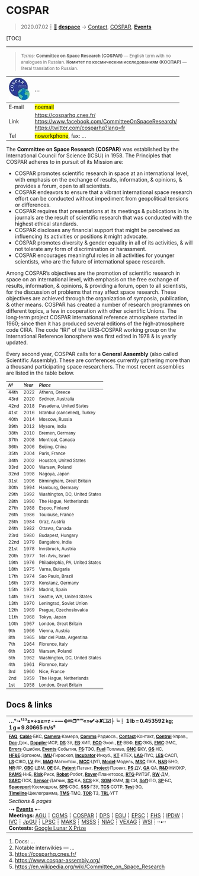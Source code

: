 # COSPAR
> 2020.07.02 ┊ **[🚀](../index/index.md) [despace](index.md)** → [Contact](contact.md), [COSPAR](cospar.md), **[Events](event.md)**

[TOC]

---
> <small>*Terms:* **Committee on Space Research (COSPAR)** — English term with no analogues in Russian. **Комитет по космическим исследованиям (КОСПАР)** — literal translation to Russian.</small>

|[![](f/contact/c/cospar_logo1_thumb.jpg)](f/contact/c/cospar_logo1.png)|*…*|
|:--|:--|
|E‑mail| <mark>noemail</mark> |
|Link| <https://cosparhq.cnes.fr/><br> <https://www.facebook.com/CommitteeOnSpaceResearch/><br> <https://twitter.com/cosparhq?lang=fr> |
|Tel| <mark>noworkphone</mark>, fax: … |

The **Committee on Space Research (COSPAR)** was established by the International Council for Science (ICSU) in 1958. The Principles that COSPAR adheres to in pursuit of its Mission are:

   - COSPAR promotes scientific research in space at an international level, with emphasis on the exchange of results, information, & opinions, & provides a forum, open to all scientists.
   - COSPAR endeavors to ensure that a vibrant international space research effort can be conducted without impediment from geopolitical tensions or differences.
   - COSPAR requires that presentations at its meetings & publications in its journals are the result of scientific research that was conducted with the highest ethical standards.
   - COSPAR discloses any financial support that might be perceived as influencing its activities or positions it might advocate.
   - COSPAR promotes diversity & gender equality in all of its activities, & will not tolerate any form of discrimination or harassment.
   - COSPAR encourages meaningful roles in all activities for younger scientists, who are the future of international space research.

Among COSPAR’s objectives are the promotion of scientific research in space on an international level, with emphasis on the free exchange of results, information, & opinions, & providing a forum, open to all scientists, for the discussion of problems that may affect space research. These objectives are achieved through the organization of symposia, publication, & other means. COSPAR has created a number of research programmes on different topics, a few in cooperation with other scientific Unions. The long‑term project COSPAR international reference atmosphere started in 1960; since then it has produced several editions of the high‑atmosphere code CIRA. The code “IRI” of the URSI‑COSPAR working group on the International Reference Ionosphere was first edited in 1978 & is yearly updated.

Every second year, COSPAR calls for a **General Assembly** (also called Scientific Assembly). These are conferences currently gathering more than a thousand participating space researchers. The most recent assemblies are listed in the table below.

<small>

|*№*|*Year*|*Place*|
|:--|:--|:--|
| 44th | 2022 | Athens, Greece |
| 43rd | 2020 | Sydney, Australia |
| 42nd | 2018 | Pasadena, United States |
| 41st | 2016 | Istanbul (cancelled), Turkey |
| 40th | 2014 | Moscow, Russia |
| 39th | 2012 | Mysore, India |
| 38th | 2010 | Bremen, Germany |
| 37th | 2008 | Montreal, Canada |
| 36th | 2006 | Beijing, China |
| 35th | 2004 | Paris, France |
| 34th | 2002 | Houston, United States |
| 33rd | 2000 | Warsaw, Poland |
| 32nd | 1998 | Nagoya, Japan |
| 31st | 1996 | Birmingham, Great Britain |
| 30th | 1994 | Hamburg, Germany |
| 29th | 1992 | Washington, DC, United States |
| 28th | 1990 | The Hague, Netherlands |
| 27th | 1988 | Espoo, Finland |
| 26th | 1986 | Toulouse, France |
| 25th | 1984 | Graz, Austria |
| 24th | 1982 | Ottawa, Canada |
| 23rd | 1980 | Budapest, Hungary |
| 22nd | 1979 | Bangalore, India |
| 21st | 1978 | Innsbruck, Austria |
| 20th | 1977 | Tel-Aviv, Israel |
| 19th | 1976 | Philadelphia, PA, United States |
| 18th | 1975 | Varna, Bulgaria |
| 17th | 1974 | Sao Paulo, Brazil |
| 16th | 1973 | Konstanz, Germany |
| 15th | 1972 | Madrid, Spain |
| 14th | 1971 | Seattle, WA, United States |
| 13th | 1970 | Leningrad, Soviet Union |
| 12th | 1969 | Prague, Czechoslovakia |
| 11th | 1968 | Tokyo, Japan |
| 10th | 1967 | London, Great Britain |
| 9th | 1966 | Vienna, Austria |
| 8th | 1965 | Mar del Plata, Argentina |
| 7th | 1964 | Florence, Italy |
| 6th | 1963 | Warsaw, Poland |
| 5th | 1962 | Washington, DC, United States |
| 4th | 1961 | Florence, Italy |
| 3rd | 1960 | Nice, France |
| 2nd | 1959 | The Hague, Netherlands |
| 1st | 1958 | London, Great Britain |

</small>



## Docs & links
|…°·•¹²³±×÷≤≥≈≠ ‑ −— ⎆✉ ❐“”’«»✔→✘☐☑├┕┆ 1 lb = 0.453592 kg; 1 g = 9.80665 m/s²|
|:--|
|<small>**[FAQ](faq.md)**, **[Cable](cable.md)**·БКС, **[Camera](camera.md)**·Камера, **[Comms](comms.md)**·Радиосв., **[Contact](contact.md)**·Контакт, **[Control](control.md)**·Управ., **[Doc](doc.md)**·Док., **[Doppler](doppler.md)**·ИСР, **[DS](ds.md)**·ЗУ, **[EB](eb.md)**·ХИТ, **[ECO](ecology.md)**·Экол., **[EF](ef.md)**·ВВФ, **[ElC](elc.md)**·ЭКБ, **[EMC](emc.md)**·ЭМС, **[Errors](error.md)**·Ошибки, **[Events](event.md)**·События, **[FS](fs.md)**·ТЭО, **[Fuel](fuel.md)**·Топливо, **[GNC](gnc.md)**·БКУ, **[GS](scs.md)**·НС, **[HF&E](hfe.md)**·Эргоном., **[IMU](imu.md)**·Гироскоп, **[Incubator](incubator.md)**·Инкуб., **[KT](kt.md)**·КТЕХ, **[LAG](lag.md)**·ПУC, **[LES](les.md)**·САСП, **[LS](ls.md)**·СЖО, **[LV](lv.md)**·РН, **[MAG](mag.md)**·Магнитом., **[MCC](mcc.md)**·ЦУП, **[Model](model.md)**·Модель, **[MSC](sc.md)**·ПКА, **[N&B](nnb.md)**·БНО, **[NR](nr.md)**·ЯР, **[OBC](obc.md)**·ЦВМ, **[OE](oe.md)**·БА, **[Patent](патент.md)**·Патент, **[Project](project.md)**·Проект, **[PS](ps.md)**·ДУ, **[QA](quality.md)**·QA, **[R&D](rnd.md)**·НИОКР, **[RAMS](rams.md)**·НиБ, **[Risk](risk.md)**·Риск, **[Robot](robotics.md)**·Робот, **[Rover](rover.md)**·Планетоход, **[RTG](rtg.md)**·РИТЭГ, **[RW](rw.md)**·ДМ, **[SARC](sarc.md)**·ПСК, **[Sensor](sensor.md)**·Датчик, **[SC](sc.md)**·КА, **[SCS](scs.md)**·КК, **[SGM](sgm.md)**·КММ, **[SI](si.md)**·СИ, **[Soft](soft.md)**·ПО, **[SP](sp.md)**·БС, **[Spaceport](spaceport.md)**·Космодром, **[SPS](sps.md)**·СЭС, **[SSS](sss.md)**·ГЗУ, **[TCS](tcs.md)**·СОТР, **[Test](test.md)**·ЭО, **[Timeline](timeline.md)**·Циклограмма, **[TMS](tms.md)**·ТМС, **[TOR](tor.md)**·ТЗ, **[TRL](trl.md)**·УГТ</small>|
|*Sections & pages*|
|**··• [Events](event.md) •··**<br> **Meetings:** [AGU](agu.md) ┊ [CGMS](cgms.md) ┊ [COSPAR](cospar.md) ┊ [DPS](dps.md) ┊ [EGU](egu.md) ┊ [EPSC](epsc.md) ┊ [FHS](fhs.md) ┊ [IPDW](ipdw.md) ┊ [IVC](ivc.md) ┊ [JpGU](jpgu.md) ┊ [LPSC](lpsc.md) ┊ [MAKS](maks.md) ┊ [MSSS](msss.md) ┊ [NIAC](niac_program.md) ┊ [VEXAG](vexag.md) ┊ [WSI](wsi.md) ┊ ··•·· **Contests:** [Google Lunar X Prize](google_lunar_x_prize.md) |

   1. Docs: …
   1. Notable interwikies — …
   1. <https://cosparhq.cnes.fr/>
   1. <https://www.cospar-assembly.org/>
   1. <https://en.wikipedia.org/wiki/Committee_on_Space_Research>
